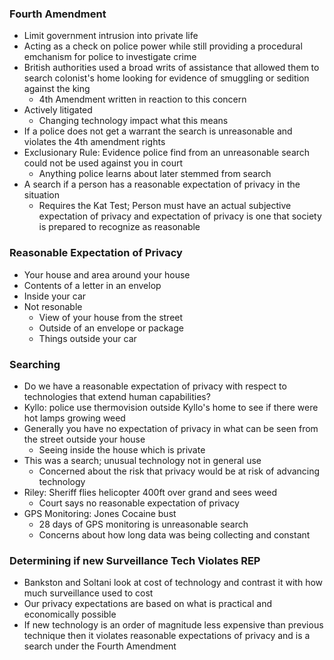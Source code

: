 ### Fourth Amendment
- Limit government intrusion into private life
- Acting as a check on police power while still providing a procedural emchanism for police to investigate crime
- British authorities used a broad writs of assistance that allowed them to search colonist's home looking for evidence of smuggling or sedition against the king
	- 4th Amendment written in reaction to this concern
- Actively litigated
	- Changing technology impact what this means
- If a police does not get a warrant the search is unreasonable and violates the 4th amendment rights
- Exclusionary Rule: Evidence police find from an unreasonable search could not be used against you in court
	- Anything police learns about later stemmed from search
- A search if a person has a reasonable expectation of privacy in the situation
	- Requires the Kat Test; Person must have an actual subjective expectation of privacy and expectation of privacy is one that society is prepared to recognize as reasonable
### Reasonable Expectation of Privacy
- Your house and area around your house
- Contents of a letter in an envelop
- Inside your car
- Not resonable
	- View of your house from the street
	- Outside of an envelope or package
	- Things outside your car
### Searching
- Do we have a reasonable expectation of privacy with respect to technologies that extend human capabilities?
- Kyllo: police use thermovision outside Kyllo's home to see if there were hot lamps growing weed
- Generally you have no expectation of privacy in what can be seen from the street outside your house
	- Seeing inside the house which is private
- This was a search; unusual technology not in general use
	- Concerned about the risk that privacy would be at risk of advancing technology
- Riley: Sheriff flies helicopter 400ft over grand and sees weed
	- Court says no reasonable expectation of privacy
- GPS Monitoring: Jones Cocaine bust
	- 28 days of GPS monitoring is unreasonable search
	- Concerns about how long data was being collecting and constant
### Determining if new Surveillance Tech Violates REP
- Bankston and Soltani look at cost of technology and contrast it with how much surveillance used to cost
- Our privacy expectations are based on what is practical and economically possible
- If new technology is an order of magnitude less expensive than previous technique then it violates reasonable expectations of privacy and is a search under the Fourth Amendment